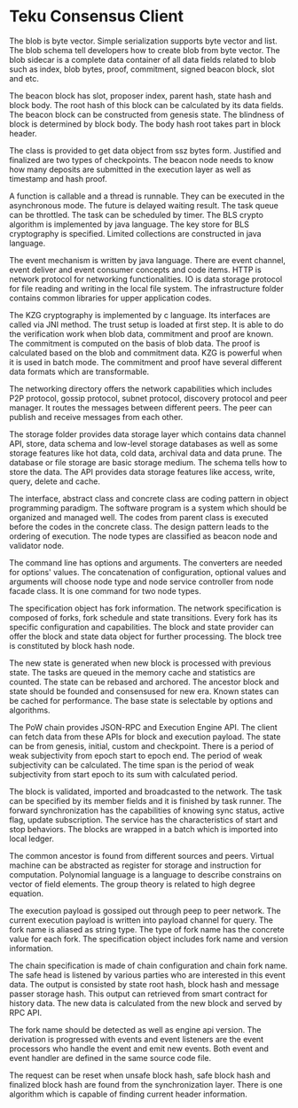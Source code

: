 # Teku Consensus Client

The blob is byte vector. Simple serialization supports byte vector and list. The blob schema tell developers how to create blob from byte vector. The blob sidecar is a complete data container of all data fields related to blob such as index, blob bytes, proof, commitment, signed beacon block, slot and etc.

The beacon block has slot, proposer index, parent hash, state hash and block body. The root hash of this block can be calculated by its data fields. The beacon block can be constructed from genesis state. The blindness of block is determined by block body. The body hash root takes part in block header. 

The class is provided to get data object from ssz bytes form. Justified and finalized are two types of checkpoints. The beacon node needs to know how many deposits are submitted in the execution layer as well as timestamp and hash proof. 

A function is callable and a thread is runnable. They can be executed in the asynchronous mode. The future is delayed waiting result. The task queue can be throttled. The task can be scheduled by timer. The BLS crypto algorithm is implemented by java language. The key store for BLS cryptography is specified. Limited collections are constructed in java language. 

The event mechanism is written by java language. There are event channel, event deliver and event consumer concepts and code items. HTTP is network protocol for networking functionalities. IO is data storage protocol for file reading and writing in the local file system. The infrastructure folder contains common libraries for upper application codes.

The KZG cryptography is implemented by c language. Its interfaces are called via JNI method. The trust setup is loaded at first step. It is able to do the verification work when blob data, commitment and proof are known. The commitment is computed on the basis of blob data. The proof is calculated based on the blob and commitment data. KZG is powerful when it is used in batch mode. The commitment and proof have several different data formats which are transformable. 

The networking directory offers the network capabilities which includes P2P protocol, gossip protocol, subnet protocol, discovery protocol and peer manager. It routes the messages between different peers. The peer can publish and receive messages from each other.

The storage folder provides data storage layer which contains data channel API, store, data schema and low-level storage databases as well as some storage features like hot data, cold data, archival data and data prune. The database or file storage are basic storage medium. The schema tells how to store the data. The API provides data storage features like access, write, query, delete and cache.

The interface, abstract class and concrete class are coding pattern in object programming paradigm. The software program is a system which should be organized and managed well. The codes from parent class is executed before the codes in the concrete class. The design pattern leads to the ordering of execution. The node types are classified as beacon node and validator node.

The command line has options and arguments. The converters are needed for options' values. The concatenation of configuration, optional values and arguments will choose node type and node service controller from node facade class. It is one command for two node types.

The specification object has fork information. The network specification is composed of forks, fork schedule and state transitions. Every fork has its specific configuration and capabilities. The block and state provider can offer the block and state data object for further processing. The block tree is constituted by block hash node. 

The new state is generated when new block is processed with previous state. The tasks are queued in the memory cache and statistics are counted. The state can be rebased and archored. The ancestor block and state should be founded and consensused for new era. Known states can be cached for performance. The base state is selectable by options and algorithms.

The PoW chain provides JSON-RPC and Execution Engine API. The client can fetch data from these APIs for block and execution payload. The state can be from genesis, initial, custom and checkpoint. There is a period of weak subjectivity from epoch start to epoch end. The period of weak subjectivity can be calculated. The time span is the period of weak subjectivity from start epoch to its sum with calculated period.

The block is validated, imported and broadcasted to the network. The task can be specified by its member fields and it is finished by task runner. The forward synchronization has the capabilities of knowing sync status, active flag, update subscription. The service has the characteristics of start and stop behaviors. The blocks are wrapped in a batch which is imported into local ledger. 

The common ancestor is found from different sources and peers. Virtual machine can be abstracted as register for storage and instruction for computation. Polynomial language is a language to describe constrains on vector of field elements. The group theory is related to high degree equation. 

The execution payload is gossiped out through peep to peer network. The current execution payload is written into payload channel for query. The fork name is aliased as string type. The type of fork name has the concrete value for each fork. The specification object includes fork name and version information. 

The chain specification is made of chain configuration and chain fork name. The safe head is listened by various parties who are interested in this event data. The output is consisted by state root hash, block hash and message passer storage hash. This output can retrieved from smart contract for history data. The new data is calculated from the new block and served by RPC API. 

The fork name should be detected as well as engine api version. The derivation is progressed with events and event listeners are the event processors who handle the event and emit new events. Both event and event handler are defined in the same source code file. 

The request can be reset when unsafe block hash, safe block hash and finalized block hash are found from the synchronization layer. There is one algorithm which is capable of finding current header information.


